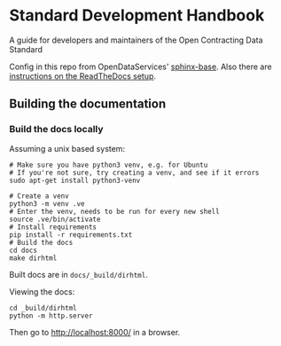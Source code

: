 # Standard Development Handbook

A guide for developers and maintainers of the Open Contracting Data Standard 

Config in this repo from OpenDataServices' [sphinx-base](https://github.com/OpenDataServices/sphinx-base). Also there are [instructions on the ReadTheDocs setup](https://github.com/OpenDataServices/sphinx-base#building-on-readthedocs).

## Building the documentation

### Build the docs locally

Assuming a unix based system:

```shell
# Make sure you have python3 venv, e.g. for Ubuntu
# If you're not sure, try creating a venv, and see if it errors
sudo apt-get install python3-venv

# Create a venv
python3 -m venv .ve
# Enter the venv, needs to be run for every new shell
source .ve/bin/activate
# Install requirements
pip install -r requirements.txt
# Build the docs
cd docs
make dirhtml
```

Built docs are in `docs/_build/dirhtml`.

Viewing the docs:

```shell
cd _build/dirhtml
python -m http.server
```

Then go to [http://localhost:8000/](http://localhost:8000/) in a browser.
